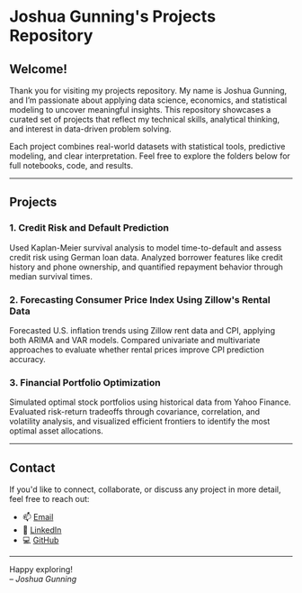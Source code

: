 # Joshua Gunning's Projects Repository

## Welcome!

Thank you for visiting my projects repository. My name is Joshua Gunning, and I’m passionate about applying data science, economics, and statistical modeling to uncover meaningful insights. This repository showcases a curated set of projects that reflect my technical skills, analytical thinking, and interest in data-driven problem solving.

Each project combines real-world datasets with statistical tools, predictive modeling, and clear interpretation. Feel free to explore the folders below for full notebooks, code, and results.

---

## Projects

### 1. Credit Risk and Default Prediction  
Used Kaplan-Meier survival analysis to model time-to-default and assess credit risk using German loan data. Analyzed borrower features like credit history and phone ownership, and quantified repayment behavior through median survival times.

### 2. Forecasting Consumer Price Index Using Zillow's Rental Data  
Forecasted U.S. inflation trends using Zillow rent data and CPI, applying both ARIMA and VAR models. Compared univariate and multivariate approaches to evaluate whether rental prices improve CPI prediction accuracy.

### 3. Financial Portfolio Optimization  
Simulated optimal stock portfolios using historical data from Yahoo Finance. Evaluated risk-return tradeoffs through covariance, correlation, and volatility analysis, and visualized efficient frontiers to identify the most optimal asset allocations.

---

## Contact

If you'd like to connect, collaborate, or discuss any project in more detail, feel free to reach out:

- 📫 [Email](mailto:gunningjoshua@gmail.com)  
- 🔗 [LinkedIn](https://www.linkedin.com/in/joshuagunning)  
- 💻 [GitHub](https://github.com/gunningjoshua)

---

Happy exploring!  
*– Joshua Gunning*

